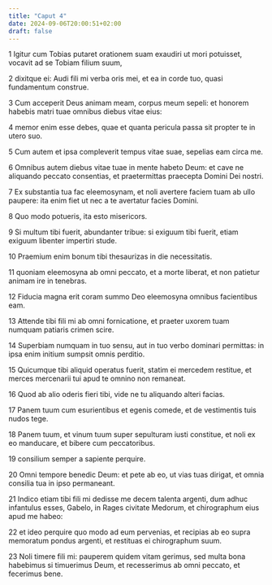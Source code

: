 ```yaml
---
title: "Caput 4"
date: 2024-09-06T20:00:51+02:00
draft: false
---
```



1 Igitur cum Tobias putaret orationem suam exaudiri ut mori potuisset, vocavit ad se Tobiam filium suum,

2 dixitque ei: Audi fili mi verba oris mei, et ea in corde tuo, quasi fundamentum construe.

3 Cum acceperit Deus animam meam, corpus meum sepeli: et honorem habebis matri tuae omnibus diebus vitae eius:

4 memor enim esse debes, quae et quanta pericula passa sit propter te in utero suo.

5 Cum autem et ipsa compleverit tempus vitae suae, sepelias eam circa me.

6 Omnibus autem diebus vitae tuae in mente habeto Deum: et cave ne aliquando peccato consentias, et praetermittas praecepta Domini Dei nostri.

7 Ex substantia tua fac eleemosynam, et noli avertere faciem tuam ab ullo paupere: ita enim fiet ut nec a te avertatur facies Domini.

8 Quo modo potueris, ita esto misericors.

9 Si multum tibi fuerit, abundanter tribue: si exiguum tibi fuerit, etiam exiguum libenter impertiri stude.

10 Praemium enim bonum tibi thesaurizas in die necessitatis.

11 quoniam eleemosyna ab omni peccato, et a morte liberat, et non patietur animam ire in tenebras.

12 Fiducia magna erit coram summo Deo eleemosyna omnibus facientibus eam.

13 Attende tibi fili mi ab omni fornicatione, et praeter uxorem tuam numquam patiaris crimen scire.

14 Superbiam numquam in tuo sensu, aut in tuo verbo dominari permittas: in ipsa enim initium sumpsit omnis perditio.

15 Quicumque tibi aliquid operatus fuerit, statim ei mercedem restitue, et merces mercenarii tui apud te omnino non remaneat.

16 Quod ab alio oderis fieri tibi, vide ne tu aliquando alteri facias.

17 Panem tuum cum esurientibus et egenis comede, et de vestimentis tuis nudos tege.

18 Panem tuum, et vinum tuum super sepulturam iusti constitue, et noli ex eo manducare, et bibere cum peccatoribus.

19 consilium semper a sapiente perquire.

20 Omni tempore benedic Deum: et pete ab eo, ut vias tuas dirigat, et omnia consilia tua in ipso permaneant.

21 Indico etiam tibi fili mi dedisse me decem talenta argenti, dum adhuc infantulus esses, Gabelo, in Rages civitate Medorum, et chirographum eius apud me habeo:

22 et ideo perquire quo modo ad eum pervenias, et recipias ab eo supra memoratum pondus argenti, et restituas ei chirographum suum.

23 Noli timere fili mi: pauperem quidem vitam gerimus, sed multa bona habebimus si timuerimus Deum, et recesserimus ab omni peccato, et fecerimus bene.

